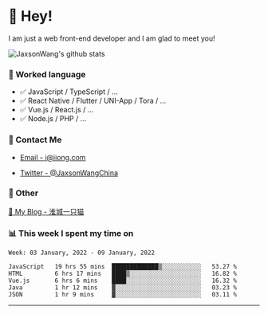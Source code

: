 # 👋 Hey!

I am just a web front-end developer and I am glad to meet you!

![JaxsonWang's github stats](https://github-readme-stats.vercel.app/api?username=JaxsonWang&&show_icons=true&&title_color=1abc9c&&icon_color=1abc9c)


### 📝 Worked language

- ✅ JavaScript / TypeScript / ...
- ✅ React Native / Flutter / UNI-App / Tora / ...
- ✅ Vue.js / React.js / ...
- ✅ Node.js / PHP / ...

### 📮 Contact Me

- [Email - i@iiong.com](mailto:i@iiong.com)

- [Twitter - @JaxsonWangChina](https://twitter.com/JaxsonWangChina)

### 🤪 Other

[📌 My Blog - 淮城一只猫](https://iiong.com)

### 📊 This week I spent my time on

<!--START_SECTION:waka-->
```text
Week: 03 January, 2022 - 09 January, 2022

JavaScript   19 hrs 55 mins  █████████████▒░░░░░░░░░░░   53.27 % 
HTML         6 hrs 17 mins   ████▒░░░░░░░░░░░░░░░░░░░░   16.82 % 
Vue.js       6 hrs 6 mins    ████░░░░░░░░░░░░░░░░░░░░░   16.32 % 
Java         1 hr 12 mins    ▓░░░░░░░░░░░░░░░░░░░░░░░░   03.23 % 
JSON         1 hr 9 mins     ▓░░░░░░░░░░░░░░░░░░░░░░░░   03.11 % 
```
<!--END_SECTION:waka-->

---
